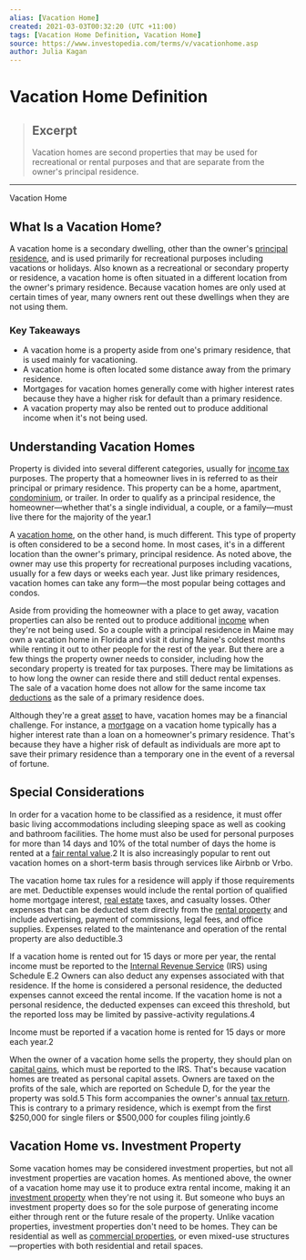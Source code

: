 ```yaml
---
alias: [Vacation Home]
created: 2021-03-03T00:32:20 (UTC +11:00)
tags: [Vacation Home Definition, Vacation Home]
source: https://www.investopedia.com/terms/v/vacationhome.asp
author: Julia Kagan
---
```


# Vacation Home Definition

> ## Excerpt
> Vacation homes are second properties that may be used for recreational or rental purposes and that are separate from the owner's principal residence.

---

Vacation Home
## What Is a Vacation Home?

A vacation home is a secondary dwelling, other than the owner's [principal residence](https://www.investopedia.com/terms/p/principalresidence.asp), and is used primarily for recreational purposes including vacations or holidays. Also known as a recreational or secondary property or residence, a vacation home is often situated in a different location from the owner's primary residence. Because vacation homes are only used at certain times of year, many owners rent out these dwellings when they are not using them.

### Key Takeaways

-   A vacation home is a property aside from one's primary residence, that is used mainly for vacationing.
-   A vacation home is often located some distance away from the primary residence.
-   Mortgages for vacation homes generally come with higher interest rates because they have a higher risk for default than a primary residence.
-   A vacation property may also be rented out to produce additional income when it's not being used.

## Understanding Vacation Homes

Property is divided into several different categories, usually for [income tax](https://www.investopedia.com/terms/i/incometax.asp) purposes. The property that a homeowner lives in is referred to as their principal or primary residence. This property can be a home, apartment, [condominium](https://www.investopedia.com/terms/c/condominium.asp), or trailer. In order to qualify as a principal residence, the homeowner—whether that's a single individual, a couple, or a family—must live there for the majority of the year.1

A [vacation home](https://www.investopedia.com/articles/pf/07/vacation_home.asp), on the other hand, is much different. This type of property is often considered to be a second home. In most cases, it's in a different location than the owner's primary, principal residence. As noted above, the owner may use this property for recreational purposes including vacations, usually for a few days or weeks each year. Just like primary residences, vacation homes can take any form—the most popular being cottages and condos.

Aside from providing the homeowner with a place to get away, vacation properties can also be rented out to produce additional [income](https://www.investopedia.com/terms/i/income.asp) when they're not being used. So a couple with a principal residence in Maine may own a vacation home in Florida and visit it during Maine's coldest months while renting it out to other people for the rest of the year. But there are a few things the property owner needs to consider, including how the secondary property is treated for tax purposes. There may be limitations as to how long the owner can reside there and still deduct rental expenses. The sale of a vacation home does not allow for the same income tax [deductions](https://www.investopedia.com/terms/d/deduction.asp) as the sale of a primary residence does.

Although they're a great [asset](https://www.investopedia.com/terms/a/asset.asp) to have, vacation homes may be a financial challenge. For instance, a [mortgage](https://www.investopedia.com/terms/m/mortgage.asp) on a vacation home typically has a higher interest rate than a loan on a homeowner's primary residence. That's because they have a higher risk of default as individuals are more apt to save their primary residence than a temporary one in the event of a reversal of fortune.

## Special Considerations

In order for a vacation home to be classified as a residence, it must offer basic living accommodations including sleeping space as well as cooking and bathroom facilities. The home must also be used for personal purposes for more than 14 days and 10% of the total number of days the home is rented at a [fair rental value](https://www.investopedia.com/articles/mortgages-real-estate/11/valuing-real-estate.asp).2 It is also increasingly popular to rent out vacation homes on a short-term basis through services like Airbnb or Vrbo.

The vacation home tax rules for a residence will apply if those requirements are met. Deductible expenses would include the rental portion of qualified home mortgage interest, [real estate](https://www.investopedia.com/terms/r/realestate.asp) taxes, and casualty losses. Other expenses that can be deducted stem directly from the [rental property](https://www.investopedia.com/articles/investing/051515/pros-cons-owning-rental-property.asp) and include advertising, payment of commissions, legal fees, and office supplies. Expenses related to the maintenance and operation of the rental property are also deductible.3

If a vacation home is rented out for 15 days or more per year, the rental income must be reported to the [Internal Revenue Service](https://www.investopedia.com/terms/i/irs.asp) (IRS) using Schedule E.2 Owners can also deduct any expenses associated with that residence. If the home is considered a personal residence, the deducted expenses cannot exceed the rental income. If the vacation home is not a personal residence, the deducted expenses can exceed this threshold, but the reported loss may be limited by passive-activity regulations.4

Income must be reported if a vacation home is rented for 15 days or more each year.2

When the owner of a vacation home sells the property, they should plan on [capital gains](https://www.investopedia.com/terms/c/capitalgain.asp), which must be reported to the IRS. That's because vacation homes are treated as personal capital assets. Owners are taxed on the profits of the sale, which are reported on Schedule D, for the year the property was sold.5 This form accompanies the owner's annual [tax return](https://www.investopedia.com/terms/t/taxreturn.asp). This is contrary to a primary residence, which is exempt from the first $250,000 for single filers or $500,000 for couples filing jointly.6

## Vacation Home vs. Investment Property

Some vacation homes may be considered investment properties, but not all investment properties are vacation homes. As mentioned above, the owner of a vacation home may use it to produce extra rental income, making it an [investment property](https://www.investopedia.com/terms/i/investment-property.asp) when they're not using it. But someone who buys an investment property does so for the sole purpose of generating income either through rent or the future resale of the property. Unlike vacation properties, investment properties don't need to be homes. They can be residential as well as [commercial properties](https://www.investopedia.com/terms/c/commercial-property.asp), or even mixed-use structures—properties with both residential and retail spaces.
